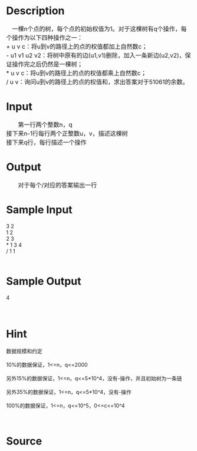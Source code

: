 
# Description

<div class="content"><p><span style="font-size: medium">　一棵n个点的树，每个点的初始权值为1。对于这棵树有q个操作，每个操作为以下四种操作之一：<br/>
+ u v c：将u到v的路径上的点的权值都加上自然数c；<br/>
- u1 v1 u2 v2：将树中原有的边(u1,v1)删除，加入一条新边(u2,v2)，保证操作完之后仍然是一棵树；<br/>
* u v c：将u到v的路径上的点的权值都乘上自然数c；<br/>
/ u v：询问u到v的路径上的点的权值和，求出答案对于51061的余数。<br/>
</span></p>
<div class="pdcont"></div></div>

# Input

<div class="content"><div class="pdcont"><span style="font-size: medium">　　第一行两个整数n，q<br/>
接下来n-1行每行两个正整数u，v，描述这棵树<br/>
接下来q行，每行描述一个操作<br/>
</span></div>
<div class="pdcont"></div></div>

# Output

<div class="content"><div class="pdcont"><span style="font-size: medium">　　对于每个/对应的答案输出一行<br/>
</span></div>
<div class="pddata"></div></div>

# Sample Input

<div class="content"><span class="sampledata">3 2<br/>
1 2<br/>
2 3<br/>
* 1 3 4<br/>
/ 1 1<br/>
<br/>
</span></div>

# Sample Output

<div class="content"><span class="sampledata">4<br/>
<br/>
 <br/>
</span></div>

# Hint

<div class="content"><p></p><p>数据规模和约定<br/><br/>
10%的数据保证，1&lt;=n，q&lt;=2000<br/><br/>
另外15%的数据保证，1&lt;=n，q&lt;=5*10^4，没有-操作，并且初始树为一条链<br/><br/>
另外35%的数据保证，1&lt;=n，q&lt;=5*10^4，没有-操作<br/><br/>
100%的数据保证，1&lt;=n，q&lt;=10^5，0&lt;=c&lt;=10^4</p><br/>
<p></p><p></p></div>

# Source

<div class="content"><p><a href="problemset.php?search="></a></p></div>

